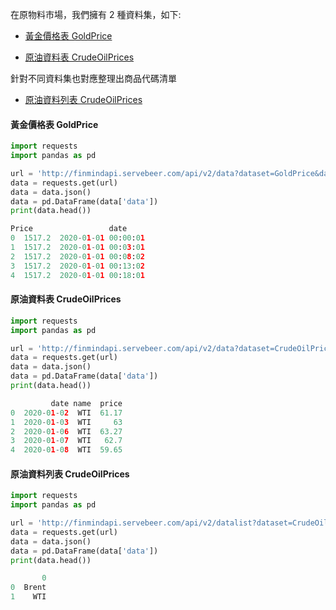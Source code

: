 在原物料市場，我們擁有 2 種資料集，如下:

- [黃金價格表 GoldPrice](https://finmind.github.io/tutor/Materials/#goldprice)

- [原油資料表 CrudeOilPrices](https://finmind.github.io/tutor/Materials/#crudeoilprices)

針對不同資料集也對應整理出商品代碼清單

- [原油資料列表 CrudeOilPrices](https://finmind.github.io/tutor/Materials/#crudeoilprices)

#### 黃金價格表 GoldPrice

```python
import requests
import pandas as pd

url = 'http://finmindapi.servebeer.com/api/v2/data?dataset=GoldPrice&date=2020-01-01'
data = requests.get(url)
data = data.json()
data = pd.DataFrame(data['data'])
print(data.head())

Price                 date
0  1517.2  2020-01-01 00:00:01
1  1517.2  2020-01-01 00:03:01
2  1517.2  2020-01-01 00:08:02
3  1517.2  2020-01-01 00:13:02
4  1517.2  2020-01-01 00:18:01
```

#### 原油資料表 CrudeOilPrices

```python
import requests
import pandas as pd

url = 'http://finmindapi.servebeer.com/api/v2/data?dataset=CrudeOilPrices&date=2020-01-01&data_id=WTI'
data = requests.get(url)
data = data.json()
data = pd.DataFrame(data['data'])
print(data.head())

         date name  price
0  2020-01-02  WTI  61.17
1  2020-01-03  WTI     63
2  2020-01-06  WTI  63.27
3  2020-01-07  WTI   62.7
4  2020-01-08  WTI  59.65
```

#### 原油資料列表 CrudeOilPrices

```python
import requests
import pandas as pd

url = 'http://finmindapi.servebeer.com/api/v2/datalist?dataset=CrudeOilPrices'
data = requests.get(url)
data = data.json()
data = pd.DataFrame(data['data'])
print(data.head())

       0
0  Brent
1    WTI
```